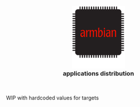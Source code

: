 <h3 align=center><a href="#build-tools"><img src="https://raw.githubusercontent.com/armbian/build/master/.github/armbian-logo.png" alt="Armbian logo" width="144"></a><br>applications distribution</h3>
<p align=right>&nbsp;</p>

WIP with hardcoded values for targets

